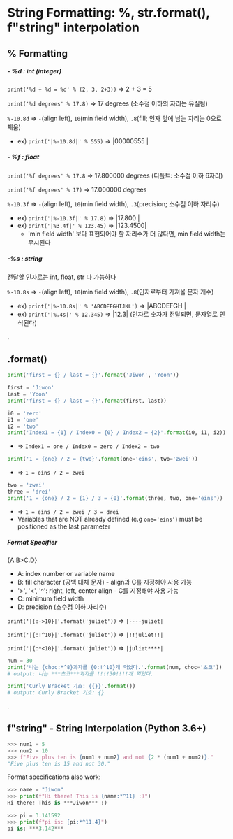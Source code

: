# String Formatting: %, str.format(), f"string" interpolation

## % Formatting

##### - %d : int (integer)

`print('%d + %d = %d' % (2, 3, 2+3))` =>    2 + 3 = 5

`print('%d degrees' % 17.8)` =>  17 degrees (소수점 이하의 자리는 유실됨)

`%-10.8d` => `-`(align left), `10`(min field width), `.8`(fill; 인자 앞에 남는 자리는 0으로 채움)

- ex) `print('|%-10.8d|' % 555)`    => |00000555  |

##### - %f : float

`print('%f degrees' % 17.8` => 17.800000 degrees  (디폴트: 소수점 이하 6자리)

`print('%f degrees' % 17)` => 17.000000 degrees

`%-10.3f` => `-`(align left), `10`(min field width), `.3`(precision; 소수점 이하 자리수)

- ex) `print('|%-10.3f|' % 17.8)`    => |17.800    |
- ex) `print('|%3.4f|' % 123.45)` => |123.4500|
  - 'min field width' 보다 표현되어야 할 자리수가 더 많다면, min field width는 무시된다

##### -%s : string

전달할 인자로는 int, float, str 다 가능하다

`%-10.8s` => `-`(align left), `10`(min field width), `.8`(인자로부터 가져올 문자 개수)

- ex) `print('|%-10.8s|' % 'ABCDEFGHIJKL')` => |ABCDEFGH  |
- ex) `print('|%.4s|' % 12.345)` => |12.3| (인자로 숫자가 전달되면, 문자열로 인식된다)

.

## .format()

```python
print('first = {} / last = {}'.format('Jiwon', 'Yoon'))
```

```python
first = 'Jiwon'
last = 'Yoon'
print('first = {} / last = {}'.format(first, last))
```

```python
i0 = 'zero'
i1 = 'one'
i2 = 'two'
print('Index1 = {1} / Index0 = {0} / Index2 = {2}'.format(i0, i1, i2))
```

- => `Index1 = one / Index0 = zero / Index2 = two`

```python
print('1 = {one} / 2 = {two}'.format(one='eins', two='zwei'))
```

- => `1 = eins / 2 = zwei`

```python
two = 'zwei'
three = 'drei'
print('1 = {one} / 2 = {1} / 3 = {0}'.format(three, two, one='eins'))
```

- => `1 = eins / 2 = zwei / 3 = drei`
- Variables that are NOT already defined  (e.g `one='eins'`) must be positioned as the last parameter

##### Format Specifier

{A:B>C.D}

- A: index number or variable name
- B: fill character (공백 대체 문자) - align과 C를 지정해야 사용 가능
- '>', '<', '^': right, left, center align - C를 지정해야 사용 가능
- C: minimum field width
- D: precision (소수점 이하 자리수)

`print('|{:->10}|'.format('juliet'))` => `|----juliet|`

`print('|{:!^10}|'.format('juliet'))` => `|!!juliet!!|`

`print('|{:*<10}|'.format('juliet'))` => `|juliet****|`

```python
num = 30
print('나는 {choc:*^8}과자를 {0:!^10}개 먹었다.'.format(num, choc='초코'))
# output: 나는 ***초코***과자를 !!!!30!!!!개 먹었다.
```

```python
print('Curly Bracket 기호: {{}}'.format())
# output: Curly Bracket 기호: {}
```

.

## f"string" - String Interpolation (Python 3.6+)

```python
>>> num1 = 5
>>> num2 = 10
>>> f"Five plus ten is {num1 + num2} and not {2 * (num1 + num2)}."
"Five plus ten is 15 and not 30."
```
Format specifications also work:
```python
>>> name = "Jiwon"
>>> print(f"Hi there! This is {name:*^11} :)")
Hi there! This is ***Jiwon*** :)
```

```python
>>> pi = 3.141592
>>> print(f"pi is: {pi:*^11.4}")
pi is: ***3.142***
```











